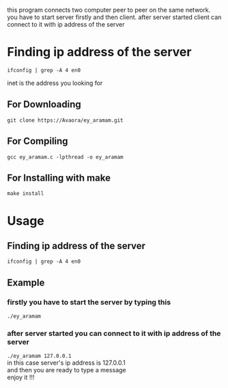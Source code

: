 this program connects two computer peer to peer on the same network.
you have to start server firstly and then client.
after server started client can connect to it with ip address of the server
# Finding ip address of the server
`ifconfig | grep -A 4 en0`  

inet is the address you looking for
## For Downloading
`git clone https://Avaora/ey_aramam.git`

## For Compiling
`gcc ey_aramam.c -lpthread -o ey_aramam`

## For Installing with make
`make install`

# Usage
## Finding ip address of the server
`ifconfig | grep -A 4 en0`  
## Example
### firstly you have to start the server by typing this  
`./ey_aramam`  
### after server started you can connect to it with ip address of the server  
`./ey_aramam 127.0.0.1`  
in this case server's ip address is 127.0.0.1  
and then you are ready to type a message  
enjoy it !!!
